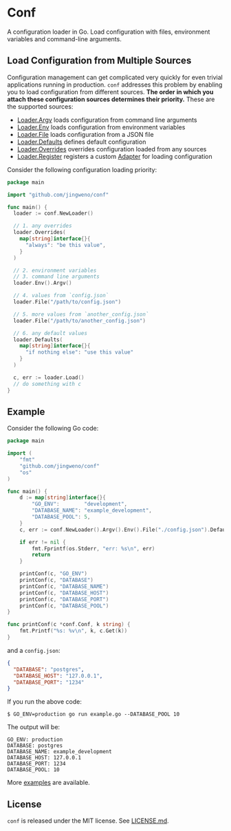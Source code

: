 Conf
====

A configuration loader in Go. Load configuration with files, environment variables and command-line arguments.

## Load Configuration from Multiple Sources

Configuration management can get complicated very quickly for even trivial applications running in production.
`conf` addresses this problem by enabling you to load configuration from different sources.
**The order in which you attach these configuration sources determines their priority.**
These are the supported sources:

* [Loader.Argv](http://godoc.org/github.com/jingweno/conf#Loader.Argv) loads configuration from command line arguments
* [Loader.Env](http://godoc.org/github.com/jingweno/conf#Loader.Env) loads configuration from environment variables
* [Loader.File](http://godoc.org/github.com/jingweno/conf#Loader.File) loads configuration from a JSON file
* [Loader.Defaults](http://godoc.org/github.com/jingweno/conf#Loader.Defaults) defines default configuration
* [Loader.Overrides](http://godoc.org/github.com/jingweno/conf#Loader.Overrides) overrides configuration loaded from any sources
* [Loader.Register](http://godoc.org/github.com/jingweno/conf#Loader.Register) registers a custom [Adapter](http://godoc.org/github.com/jingweno/conf#Adapter) for loading configuration

Consider the following configuration loading priority:

```go
package main

import "github.com/jingweno/conf"

func main() {
  loader := conf.NewLoader()

  // 1. any overrides
  loader.Overrides(
    map[string]interface{}{
      "always": "be this value",
    }
  )

  // 2. environment variables
  // 3. command line arguments
  loader.Env().Argv()

  // 4. values from `config.json`
  loader.File("/path/to/config.json")

  // 5. more values from `another_config.json`
  loader.File("/path/to/another_config.json")

  // 6. any default values
  loader.Defaults(
    map[string]interface{}{
      "if nothing else": "use this value"
    }
  )

  c, err := loader.Load()
  // do something with c
}
```

## Example

Consider the following Go code:

```go
package main

import (
	"fmt"
	"github.com/jingweno/conf"
	"os"
)

func main() {
	d := map[string]interface{}{
		"GO_ENV":        "development",
		"DATABASE_NAME": "example_development",
		"DATABASE_POOL": 5,
	}
	c, err := conf.NewLoader().Argv().Env().File("./config.json").Defaults(d).Load()

	if err != nil {
		fmt.Fprintf(os.Stderr, "err: %s\n", err)
		return
	}

	printConf(c, "GO_ENV")
	printConf(c, "DATABASE")
	printConf(c, "DATABASE_NAME")
	printConf(c, "DATABASE_HOST")
	printConf(c, "DATABASE_PORT")
	printConf(c, "DATABASE_POOL")
}

func printConf(c *conf.Conf, k string) {
	fmt.Printf("%s: %v\n", k, c.Get(k))
}
```
and a `config.json`:

```json
{
  "DATABASE": "postgres",
  "DATABASE_HOST": "127.0.0.1",
  "DATABASE_PORT": "1234"
}
```

If you run the above code:

```plain
$ GO_ENV=production go run example.go --DATABASE_POOL 10
```

The output will be:

```plain
GO_ENV: production
DATABASE: postgres
DATABASE_NAME: example_development
DATABASE_HOST: 127.0.0.1
DATABASE_PORT: 1234
DATABASE_POOL: 10
```

More [examples](https://github.com/jingweno/conf/tree/master/examples) are available.

## License

`conf` is released under the MIT license. See [LICENSE.md](https://github.com/jingweno/conf/blob/master/LICENSE.md).
